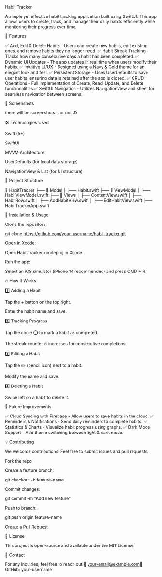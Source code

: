 Habit Tracker

A simple yet effective habit tracking application built using SwiftUI. This app allows users to create, track, and manage their daily habits efficiently while monitoring their progress over time.

🚀 Features

✅ Add, Edit & Delete Habits - Users can create new habits, edit existing ones, and remove habits they no longer need.
✅ Habit Streak Tracking - Tracks how many consecutive days a habit has been completed.
✅ Dynamic UI Updates - The app updates in real time when users modify their habits.
✅ Intuitive UI/UX - Designed using a Navy & Gold theme for an elegant look and feel.
✅ Persistent Storage - Uses UserDefaults to save user habits, ensuring data is retained after the app is closed.
✅ CRUD Operations - Full implementation of Create, Read, Update, and Delete functionalities.✅ SwiftUI Navigation - Utilizes NavigationView and sheet for seamless navigation between screens.

📸 Screenshots

there will be screenshots... or not :D

🛠️ Technologies Used

Swift (5+)

SwiftUI

MVVM Architecture

UserDefaults (for local data storage)

NavigationView & List (for UI structure)

📂 Project Structure

📂 HabitTracker
 ├── 📁 Model
 │    ├── Habit.swift
 ├── 📁 ViewModel
 │    ├── HabitViewModel.swift
 ├── 📁 Views
 │    ├── ContentView.swift
 │    ├── HabitRow.swift
 │    ├── AddHabitView.swift
 │    ├── EditHabitView.swift
 ├── HabitTrackerApp.swift

🚀 Installation & Usage

Clone the repository:

git clone https://github.com/your-username/habit-tracker.git

Open in Xcode:

Open HabitTracker.xcodeproj in Xcode.

Run the app:

Select an iOS simulator (iPhone 14 recommended) and press CMD + R.

🔥 How It Works

1️⃣ Adding a Habit

Tap the + button on the top right.

Enter the habit name and save.

2️⃣ Tracking Progress

Tap the circle ⭕ to mark a habit as completed.

The streak counter 🔥 increases for consecutive completions.

3️⃣ Editing a Habit

Tap the ✏️ (pencil icon) next to a habit.

Modify the name and save.

4️⃣ Deleting a Habit

Swipe left on a habit to delete it.

🎯 Future Improvements

✅ Cloud Syncing with Firebase - Allow users to save habits in the cloud.
✅ Reminders & Notifications - Send daily reminders to complete habits.
✅ Statistics & Charts - Visualize habit progress using graphs.
✅ Dark Mode Support - Add theme switching between light & dark mode.

💡 Contributing

We welcome contributions! Feel free to submit issues and pull requests.

Fork the repo

Create a feature branch:

git checkout -b feature-name

Commit changes:

git commit -m "Add new feature"

Push to branch:

git push origin feature-name

Create a Pull Request

📝 License

This project is open-source and available under the MIT License.

📩 Contact

For any inquiries, feel free to reach out:📧 your-email@example.com🐙 GitHub: your-username

